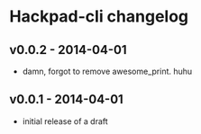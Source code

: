 Hackpad-cli changelog
==========================

v0.0.2 - 2014-04-01
---------------

* damn, forgot to remove awesome_print. huhu

v0.0.1 - 2014-04-01
------------------------

* initial release of a draft
